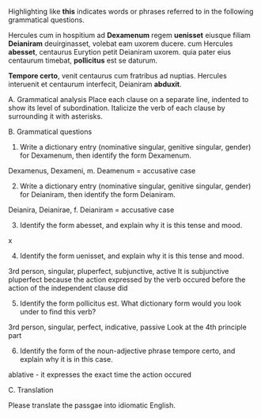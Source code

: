 Highlighting like **this** indicates words or phrases referred to in the following grammatical questions.

Hercules cum in hospitium ad **Dexamenum** regem **uenisset** eiusque filiam **Deianiram** deuirginasset, volebat eam uxorem ducere. cum Hercules **abesset**, centaurus Eurytion petit Deianiram uxorem. quia pater eius centaurum timebat, **pollicitus** est se daturum.

**Tempore certo**, venit centaurus cum fratribus ad nuptias. Hercules interuenit et centaurum interfecit, Deianiram **abduxit**.

A. Grammatical analysis
Place each clause on a separate line, indented to show its level of subordination. Italicize the verb of each clause by surrounding it with asterisks.

B. Grammatical questions

1. Write a dictionary entry (nominative singular, genitive singular, gender) for Dexamenum, then identify the form Dexamenum.

Dexamenus, Dexameni, m. 
Deamenum = accusative case

2. Write a dictionary entry (nominative singular, genitive singular, gender) for Deianiram, then identify the form Deianiram.

Deianira, Deianirae, f. 
Deianiram = accusative case

3. Identify the form abesset, and explain why it is this tense and mood.

x

4. Identify the form uenisset, and explain why it is this tense and mood.

3rd person, singular, pluperfect, subjunctive, active
It is subjunctive pluperfect because the action expressed by the verb occured before the action of the independent clause did

5. Identify the form pollicitus est. What dictionary form would you look under to find this verb?

3rd person, singular, perfect, indicative, passive
Look at the 4th principle part

6. Identify the form of the noun-adjective phrase tempore certo, and explain why it is in this case.

ablative - it expresses the exact time the action occured

C. Translation

Please translate the passgae into idiomatic English.


